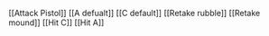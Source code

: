 [[Attack Pistol]]
[[A defualt]]
[[C default]]
[[Retake rubble]]
[[Retake mound]]
[[Hit C]]
[[Hit A]]

